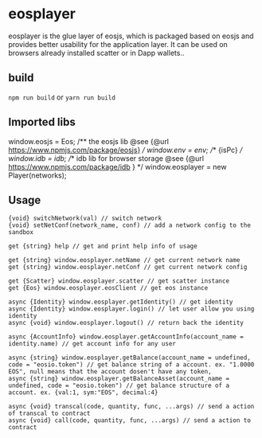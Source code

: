 # eosplayer

eosplayer is the glue layer of eosjs, which is packaged based on eosjs and provides better usability for the application layer. It can be used on browsers already installed scatter or in Dapp wallets..

## build

`npm run build` or `yarn run build`

## Imported libs

window.eosjs = Eos; /** the eosjs lib @see {@url https://www.npmjs.com/package/eosjs} */
window.env = env; /** {isPc} */
window.idb = idb; /** idb lib for browser storage @see {@url https://www.npmjs.com/package/idb } */
window.eosplayer = new Player(networks);

## Usage

```
{void} switchNetwork(val) // switch network
{void} setNetConf(network_name, conf) // add a network config to the sandbox

get {string} help // get and print help info of usage

get {string} window.eosplayer.netName // get current network name
get {string} window.eosplayer.netConf // get current network config

get {Scatter} window.eosplayer.scatter // get scatter instance
get {Eos} window.eosplayer.eosClient // get eos instance

async {Identity} window.eosplayer.getIdentity() // get identity
async {Identity} window.eosplayer.login() // let user allow you using identity
async {void} window.eosplayer.logout() // return back the identity

async {AccountInfo} window.eosplayer.getAccountInfo(account_name = identity.name) // get account info for any user

async {string} window.eosplayer.getBalance(account_name = undefined, code = "eosio.token") // get balance string of a account. ex. "1.0000 EOS", null means that the account dosen't have any token,
async {string} window.eosplayer.getBalanceAsset(account_name = undefined, code = "eosio.token") // get balance structure of a account. ex. {val:1, sym:"EOS", decimal:4}

async {void} transcal(code, quantity, func, ...args) // send a action of transcal to contract
async {void} call(code, quantity, func, ...args) // send a action to contract
```
